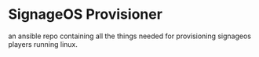 # SignageOS Provisioner

an ansible repo containing all the things needed for provisioning
signageos players running linux.

